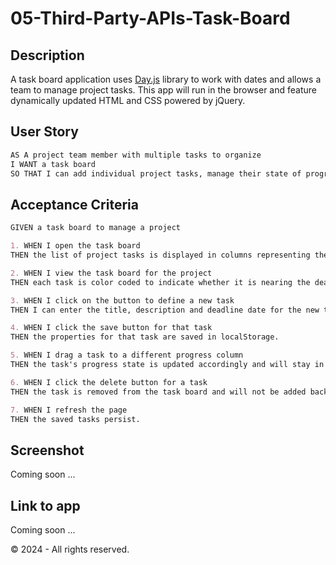 # 05-Third-Party-APIs-Task-Board

## Description

A task board application uses [Day.js](https://day.js.org/en/) library to work with dates and allows a team to manage project tasks. This app will run in the browser and feature dynamically updated HTML and CSS powered by jQuery.

## User Story

```md
AS A project team member with multiple tasks to organize
I WANT a task board 
SO THAT I can add individual project tasks, manage their state of progress and track overall project progress accordingly
```

## Acceptance Criteria

```md
GIVEN a task board to manage a project

1. WHEN I open the task board
THEN the list of project tasks is displayed in columns representing the task progress state (Not Yet Started, In Progress, Completed).

2. WHEN I view the task board for the project
THEN each task is color coded to indicate whether it is nearing the deadline (yellow) or is overdue (red).

3. WHEN I click on the button to define a new task
THEN I can enter the title, description and deadline date for the new task into a modal dialog.

4. WHEN I click the save button for that task
THEN the properties for that task are saved in localStorage.

5. WHEN I drag a task to a different progress column
THEN the task's progress state is updated accordingly and will stay in the new column after refreshing.

6. WHEN I click the delete button for a task
THEN the task is removed from the task board and will not be added back after refreshing.

7. WHEN I refresh the page
THEN the saved tasks persist.
```

## Screenshot

Coming soon ...

## Link to app

Coming soon ...

&copy; 2024 - All rights reserved.